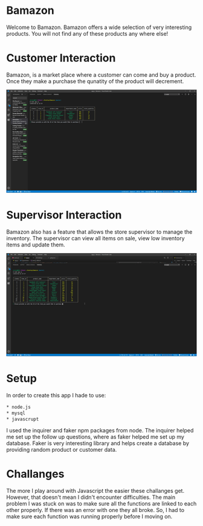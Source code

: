# Bamazon

Welcome to Bamazon. Bamazon offers a wide selection of very interesting products. You will not find any of these products any where else! 

# Customer Interaction

Bamazon, is a market place where a customer can come and buy a product. Once they make a purchase the qunatity of the product will decrement. 

![](/customer.gif)

# Supervisor Interaction

Bamazon also has a feature that allows the store supervisor to manage the inventory. The supervisor can view all items on sale, view low inventory items and update them. 

![](/supervisor.gif)


# Setup 

In order to create this app I hade to use: 

    * node.js
    * mysql
    * javascrupt

I used the inquirer and faker npm packages from node. The inquirer helped me set up the follow up questions, where as faker helped me set up my database. Faker is very interesting library and helps create a database by providing random product or customer data. 

# Challanges

The more I play around with Javascript the easier these challanges get. However, that doesn't mean I didn't encounter difficulties. The main problem I was stuck on was to make sure all the functions are linked to each other properly. If there was an error with one they all broke. So, I had to make sure each function was running properly before I moving on.

